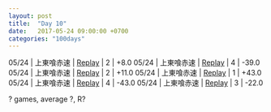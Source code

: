 ```yaml
---
layout: post
title:  "Day 10"
date:   2017-05-24 09:00:00 +0700
categories: "100days"
---
```

05/24 | 上東喰赤速 | <a href="http://tenhou.net/0/?log=2017052413gm-00c1-0000-b255b1f1&tw=2">Replay</a> | 2 | +8.0
05/24 | 上東喰赤速 | <a href="http://tenhou.net/0/?log=2017052414gm-00c1-0000-fde6728d&tw=3">Replay</a> | 4 | -39.0
05/24 | 上東喰赤速 | <a href="http://tenhou.net/0/?log=2017052415gm-00c1-0000-66e7ab7f&tw=0">Replay</a> | 2 | +11.0
05/24 | 上東喰赤速 | <a href="http://tenhou.net/0/?log=2017052415gm-00c1-0000-b3c4a8a6&tw=3">Replay</a> | 1 | +43.0
05/24 | 上東喰赤速 | <a href="http://tenhou.net/0/?log=2017052416gm-00c1-0000-c31408cc&tw=2">Replay</a> | 4 | -43.0
05/24 | 上東喰赤速 | <a href="http://tenhou.net/0/?log=2017052417gm-00c1-0000-74812721&tw=2">Replay</a> | 3 | -22.0


? games, average ?, R?

